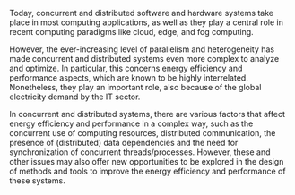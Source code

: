Today, concurrent and distributed software and hardware systems take place in most computing applications, as well as they play a central role in recent computing paradigms like cloud, edge, and fog computing.

However, the ever-increasing level of parallelism and heterogeneity has made concurrent and distributed systems even more complex to analyze and optimize. In particular, this concerns energy efficiency and performance aspects, which are known to be highly interrelated. Nonetheless, they play an important role, also because of the global electricity demand by the IT sector. 

In concurrent and distributed systems, there are various factors that affect energy efficiency and performance in a complex way, such as the concurrent use of computing resources, distributed communication, the presence of (distributed) data dependencies and the need for synchronization of concurrent threads/processes. However, these and other issues may also offer new opportunities to be explored in the design of methods and tools to improve the energy efficiency and performance of these systems.
